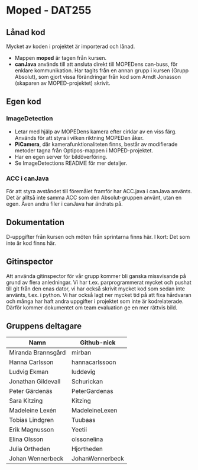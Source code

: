 # Moped - DAT255


## Lånad kod
Mycket av koden i projektet är importerad och lånad. 
- Mappen **moped** är tagen från kursen. 
- **canJava** används till att ansluta direkt till MOPEDens can-buss, för enklare kommunikation. Har tagits från en annan grupp i kursen (Grupp Absolut), som gjort vissa förändringar från kod som Arndt Jonasson (skaparen av MOPED-projektet) skrivit.


## Egen kod
### ImageDetection
- Letar med hjälp av MOPEDens kamera efter cirklar av en viss färg. Används för att styra i vilken riktning MOPEDen åker. 
- **PiCamera**, där kamerafunktionaliteten finns, består av modifierade metoder tagna från Optipos-mappen i MOPED-projektet.
- Har en egen server för bildöverföring. 
- Se ImageDetections README för mer detaljer. 

### ACC i canJava
För att styra avståndet till föremålet framför har ACC.java i canJava använts. Det är alltså inte samma ACC som den Absolut-gruppen använt, utan en egen. Även andra filer i canJava har ändrats på.

## Dokumentation
D-uppgifter från kursen och möten från sprintarna finns här. I kort: Det som inte är kod finns här. 

## Gitinspector
Att använda gitinspector för vår grupp kommer bli ganska missvisande på grund av flera anledningar. Vi har t.ex. parprogrammerat mycket och pushat till git från den enas dator, vi har också skrivit mycket kod som sedan inte använts, t.ex. i python. Vi har också lagt ner mycket tid på att fixa hårdvaran och många har haft andra uppgifter i projektet som inte är kodrelaterade. Därför kommer dokumentet om team evaluation ge en mer rättvis bild.


## Gruppens deltagare

| Namn               |  Github-nick       |
|--------------------|--------------------|
| Miranda Brannsgård |  mirban            |
| Hanna Carlsson     |  hannacarlssoon    |
| Ludvig Ekman       |  luddevig          |
| Jonathan Gildevall |  Schurickan        |
| Peter Gärdenäs     |  PeterGardenas     |
| Sara Kitzing       |  Kitzing           |
| Madeleine Lexén    |  MadeleineLexen    |
| Tobias Lindgren    |  Tuubaas           |
| Erik Magnusson     |  Yeetii            |
| Elina Olsson       |  olssonelina       |
| Julia Ortheden     |  Hjortheden        |
| Johan Wennerbeck   |  JohanWennerbeck   |
